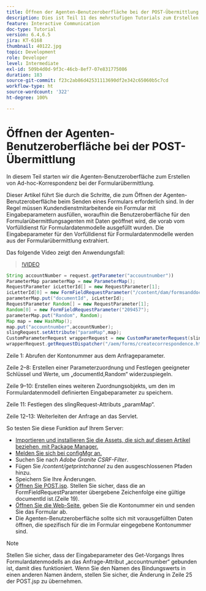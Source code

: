 ```yaml
---
title: Öffnen der Agenten-Benutzeroberfläche bei der POST-Übermittlung
description: Dies ist Teil 11 des mehrstufigen Tutorials zum Erstellen Ihres ersten interaktiven Kommunikationsdokuments für den Druckkanal. In diesem Teil starten wir die Agenten-Benutzeroberfläche zum Erstellen von Ad-hoc-Korrespondenz bei der Formularübermittlung.
feature: Interactive Communication
doc-type: Tutorial
version: 6.4,6.5
jira: KT-6168
thumbnail: 40122.jpg
topic: Development
role: Developer
level: Intermediate
exl-id: 509b4d0d-9f3c-46cb-8ef7-07e831775086
duration: 183
source-git-commit: f23c2ab86d42531113690df2e342c65060b5c7cd
workflow-type: ht
source-wordcount: '322'
ht-degree: 100%

---
```


# Öffnen der Agenten-Benutzeroberfläche bei der POST-Übermittlung

In diesem Teil starten wir die Agenten-Benutzeroberfläche zum Erstellen von Ad-hoc-Korrespondenz bei der Formularübermittlung.

Dieser Artikel führt Sie durch die Schritte, die zum Öffnen der Agenten-Benutzeroberfläche beim Senden eines Formulars erforderlich sind. In der Regel müssen Kundendienstmitarbeitende ein Formular mit Eingabeparametern ausfüllen, woraufhin die Benutzeroberfläche für den Formularübermittlungsagenten mit Daten geöffnet wird, die vorab vom Vorfülldienst für Formulardatenmodelle ausgefüllt wurden. Die Eingabeparameter für den Vorfülldienst für Formulardatenmodelle werden aus der Formularübermittlung extrahiert.

Das folgende Video zeigt den Anwendungsfall:

>[!VIDEO](https://video.tv.adobe.com/v/40122?quality=12&learn=on)

```java
String accountNumber = request.getParameter("accountnumber"))
ParameterMap parameterMap = new ParameterMap();
RequestParameter icLetterId[] = new RequestParameter[1];
icLetterId[0] = new FormFieldRequestParameter("/content/dam/formsanddocuments/retirementstatementprint");
parameterMap.put("documentId", icLetterId);
RequestParameter Random[] = new RequestParameter[1];
Random[0] = new FormFieldRequestParameter("209457");
parameterMap.put("Random", Random);
Map map = new HashMap();
map.put("accountnumber",accountNumber);
slingRequest.setAttribute("paramMap",map);
CustomParameterRequest wrapperRequest = new CustomParameterRequest(slingRequest,parameterMap,"GET");
wrapperRequest.getRequestDispatcher("/aem/forms/createcorrespondence.html").include(wrapperRequest, response);
```

Zeile 1: Abrufen der Kontonummer aus dem Anfrageparameter.

Zeile 2–8: Erstellen einer Parameterzuordnung und Festlegen geeigneter Schlüssel und Werte, um „documentId,Random“ widerzuspiegeln.

Zeile 9–10: Erstellen eines weiteren Zuordnungsobjekts, um den im Formulardatenmodell definierten Eingabeparameter zu speichern.

Zeile 11: Festlegen des slingRequest-Attributs „paramMap“.

Zeile 12–13: Weiterleiten der Anfrage an das Servlet.

So testen Sie diese Funktion auf Ihrem Server:

* [Importieren und installieren Sie die Assets, die sich auf diesen Artikel beziehen, mit Package Manager.](assets/launch-agent-ui.zip)
* [Melden Sie sich bei configMgr an.](http://localhost:4502/system/console/configMgr)
* Suchen Sie nach _Adobe Granite CSRF-Filter_.
* Fügen Sie _/content/getprintchannel_ zu den ausgeschlossenen Pfaden hinzu.
* Speichern Sie Ihre Änderungen.
* [Öffnen Sie POST.jsp](http://localhost:4502/apps/AEMForms/openprintchannel/POST.jsp). Stellen Sie sicher, dass die an FormFieldRequestParameter übergebene Zeichenfolge eine gültige documentId ist.(Zeile 19).
* [Öffnen Sie die Web-Seite](http://localhost:4502/content/OpenPrintChannel.html), geben Sie die Kontonummer ein und senden Sie das Formular ab.
* Die Agenten-Benutzeroberfläche sollte sich mit vorausgefüllten Daten öffnen, die spezifisch für die im Formular eingegebene Kontonummer sind.

>[!NOTE]
>
>Stellen Sie sicher, dass der Eingabeparameter des Get-Vorgangs Ihres Formulardatenmodells an das Anfrage-Attribut „accountnumber“ gebunden ist, damit dies funktioniert. Wenn Sie den Namen des Bindungswerts in einen anderen Namen ändern, stellen Sie sicher, die Änderung in Zeile 25 der POST.jsp zu übernehmen.
